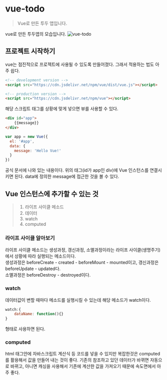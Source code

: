 # vue-todo

> Vue로 만든 투두 앱입니다.

vue로 만든 투두앱의 모습입니다.
![vue-todo](https://user-images.githubusercontent.com/29043491/85940688-d29d3480-b958-11ea-9c19-441a97d04b3c.PNG)

## 프로젝트 시작하기

vue는 점진적으로 프로젝트에 사용될 수 있도록 만들어졌다. 그래서 적용하는 법도 아주 쉽다.

```html
<!-- development version -->
<script src="https://cdn.jsdelivr.net/npm/vue/dist/vue.js"></script>

<!-- production version -->
<script src="https://cdn.jsdelivr.net/npm/vue"></script>
```

해당 스크립트 태그를 상황에 맞게 넣으면 뷰를 사용할 수 있다.

```html
<div id="app">
    {{message}}
</div>
```

```js
var app = new Vue({
  el: '#app',
  data: {
    message: 'Hello Vue!'
  }
})
```

공식 문서에 나와 있는 내용이다. 위의 태그(id가 app인 div)에 Vue 인스턴스를 연결시키면 된다. data에 정의한 message에 접근한 것을 볼 수 있다.

## Vue 인스턴스에 추가할 수 있는 것

> 1. 라이프 사이클 메소드
> 2. 데이터
> 3. watch
> 4. computed

### 라이프 사이클 알아보기

라이프 사이클 메소드는 생성과정, 갱신과정, 소멸과정이라는 라이프 사이클(생명주기)에서 상황에 따라 실행되는 메소드이다.  
생성과정은 beforeCreate - created - beforeMount - mounted이고, 갱신과정은 beforeUpdate - updated다.  
소멸과정은 beforeDestroy - destroyed이다.  

### watch
데이터값이 변할 때마다 메소드를 실행시킬 수 있는데 해당 메소드가 watch이다. 

```js
watch:{
    dataName: function(){}
}

```
형태로 사용하면 된다.

### computed

html 태그안에 자바스크립트 계산식 등 코드를 넣을 수 있지만 복잡한것은 computed를 활용해서 값을 만들어 내는 것이 좋다. 기존의 참조하고 있던 데이터가 바뀌면 자동으로 바뀌고, 아니면 캐싱을 사용해서 기존에 계산한 값을 가져오기 때문에 속도면에서 아주 좋다.